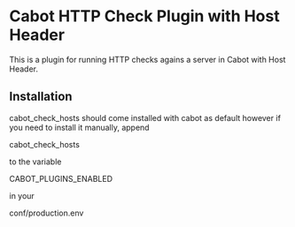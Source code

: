 Cabot HTTP Check Plugin with Host Header
=====

This is a plugin for running HTTP checks agains a server in Cabot with Host Header.

## Installation
cabot_check_hosts should come installed with cabot as default however if you need to install it manually, append

cabot_check_hosts

to the variable

CABOT_PLUGINS_ENABLED

in your

conf/production.env

